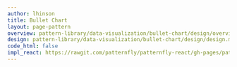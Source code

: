 ```yaml
---
author: lhinson
title: Bullet Chart
layout: page-pattern
overview: pattern-library/data-visualization/bullet-chart/design/overview.md
design: pattern-library/data-visualization/bullet-chart/design/design.md
code_html: false
impl_react: https://rawgit.com/patternfly/patternfly-react/gh-pages/patternfly-3/index.html?selectedKind=patternfly-react%2FData%20Visualization%2FCharts&selectedStory=Bullet%20Charts
---
```

